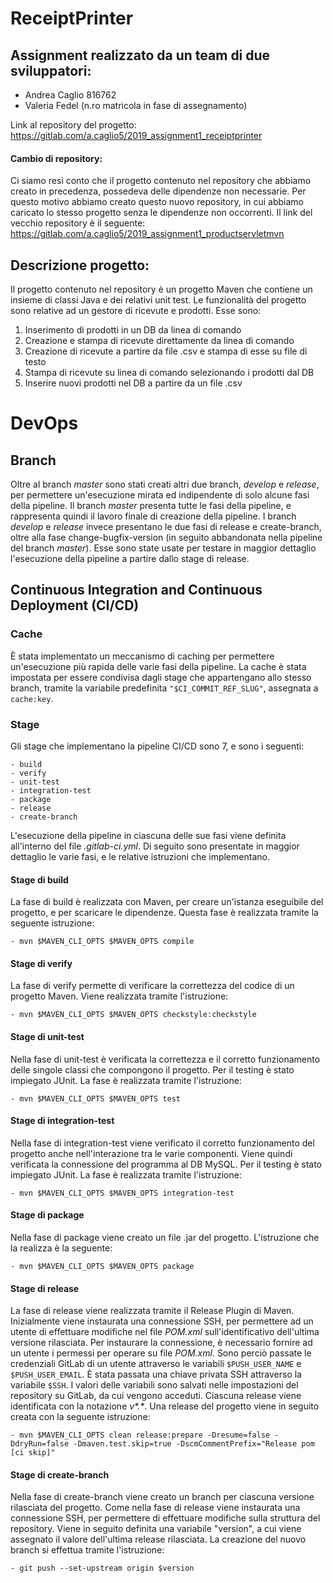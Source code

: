 # ReceiptPrinter

## Assignment realizzato da un team di due sviluppatori:

* Andrea Caglio 816762
* Valeria Fedel (n.ro matricola in fase di assegnamento)

Link al repository del progetto: https://gitlab.com/a.caglio5/2019_assignment1_receiptprinter 

#### Cambio di repository:

Ci siamo resi conto che il progetto contenuto nel repository che abbiamo creato in precedenza, possedeva delle dipendenze non necessarie.
Per questo motivo abbiamo creato questo nuovo repository, in cui abbiamo caricato lo stesso progetto senza le dipendenze non occorrenti.
Il link del vecchio repository è il seguente:
https://gitlab.com/a.caglio5/2019_assignment1_productservletmvn

## Descrizione progetto:

Il progetto contenuto nel repository è un progetto Maven che contiene un insieme di classi Java e dei relativi unit test.
Le funzionalità del progetto sono relative ad un gestore di ricevute e prodotti. Esse sono:

1. Inserimento di prodotti in un DB da linea di comando
2. Creazione e stampa di ricevute direttamente da linea di comando
3. Creazione di ricevute a partire da file .csv e stampa di esse su file di testo
4. Stampa di ricevute su linea di comando selezionando i prodotti dal DB
5. Inserire nuovi prodotti nel DB a partire da un file .csv

# DevOps

## Branch

Oltre al branch *master* sono stati creati altri due branch, *develop* e *release*, per permettere un'esecuzione mirata ed indipendente di solo alcune fasi della pipeline.
Il branch *master* presenta tutte le fasi della pipeline, e rappresenta quindi il lavoro finale di creazione della pipeline. I branch *develop* e *release* invece presentano le due fasi di release e create-branch, oltre alla fase change-bugfix-version (in seguito abbandonata nella pipeline del branch *master*). Esse sono state usate per testare in maggior dettaglio l'esecuzione della pipeline a partire dallo stage di release. 


## Continuous Integration and Continuous Deployment (CI/CD)

### Cache

È stata implementato un meccanismo di caching per permettere un'esecuzione più rapida delle varie fasi della pipeline. La cache è stata impostata per essere condivisa dagli stage che appartengano allo stesso branch, tramite la variabile predefinita `"$CI_COMMIT_REF_SLUG"`, assegnata a `cache:key`. 

### Stage

Gli stage che implementano la pipeline CI/CD sono 7, e sono i seguenti:

    - build
    - verify
    - unit-test
    - integration-test
    - package
    - release
    - create-branch
    
L'esecuzione della pipeline in ciascuna delle sue fasi viene definita all'interno del file *.gitlab-ci.yml*. 
Di seguito sono presentate in maggior dettaglio le varie fasi, e le relative istruzioni che implementano. 
 
#### Stage di build

La fase di build è realizzata con Maven, per creare un'istanza eseguibile del progetto, e per scaricare le dipendenze. Questa fase è realizzata tramite la seguente istruzione:
  
    - mvn $MAVEN_CLI_OPTS $MAVEN_OPTS compile

#### Stage di verify

La fase di verify permette di verificare la correttezza del codice di un progetto Maven. Viene realizzata tramite l'istruzione:
  
    - mvn $MAVEN_CLI_OPTS $MAVEN_OPTS checkstyle:checkstyle

#### Stage di unit-test

Nella fase di unit-test è verificata la correttezza e il corretto funzionamento delle singole classi che compongono il progetto. Per il testing è stato impiegato JUnit. La fase è realizzata tramite l'istruzione:

    - mvn $MAVEN_CLI_OPTS $MAVEN_OPTS test

#### Stage di integration-test

Nella fase di integration-test viene verificato il corretto funzionamento del progetto anche nell'interazione tra le varie componenti. Viene quindi verificata la connessione del programma al DB MySQL. Per il testing è stato impiegato JUnit. La fase è realizzata tramite l'istruzione:

    - mvn $MAVEN_CLI_OPTS $MAVEN_OPTS integration-test

#### Stage di package

Nella fase di package viene creato un file .jar del progetto. L'istruzione che la realizza è la seguente: 
  
    - mvn $MAVEN_CLI_OPTS $MAVEN_OPTS package
    
#### Stage di release

La fase di release viene realizzata tramite il Release Plugin di Maven. \
Inizialmente viene instaurata una connessione SSH, per permettere ad un utente di effettuare modifiche nel file *POM.xml* sull'identificativo dell'ultima versione rilasciata. Per instaurare la connessione, è necessario fornire ad un utente i permessi per operare su file *POM.xml*. Sono perciò passate le credenziali GitLab di un utente attraverso le variabili `$PUSH_USER_NAME` e `$PUSH_USER_EMAIL`. È stata passata una chiave privata SSH attraverso la variabile `$SSH`. I valori delle variabili sono salvati nelle impostazioni del repository su GitLab, da cui vengono acceduti. 
Ciascuna release viene identificata con la notazione *v\*.\**.
Una release del progetto viene in seguito creata con la seguente istruzione:

    - mvn $MAVEN_CLI_OPTS clean release:prepare -Dresume=false -DdryRun=false -Dmaven.test.skip=true -DscmCommentPrefix="Release pom [ci skip]"

#### Stage di create-branch

Nella fase di create-branch viene creato un branch per ciascuna versione rilasciata del progetto. Come nella fase di release viene instaurata una connessione SSH, per permettere di effettuare modifiche sulla struttura del repository. Viene in seguito definita una variabile "version", a cui viene assegnato il valore dell'ultima release rilasciata. La creazione del nuovo branch si effettua tramite l'istruzione:

    - git push --set-upstream origin $version
